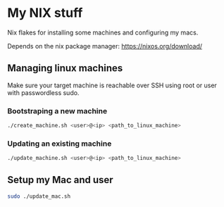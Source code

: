 # My NIX stuff
Nix flakes for installing some machines and configuring my macs.

Depends on the nix package manager: https://nixos.org/download/

## Managing linux machines
Make sure your target machine is reachable over SSH using root or user with passwordless sudo.

### Bootstraping a new machine
```bash
./create_machine.sh <user>@<ip> <path_to_linux_machine>
```

### Updating an existing machine
```bash
./update_machine.sh <user>@<ip> <path_to_linux_machine>
```

## Setup my Mac and user
```bash
sudo ./update_mac.sh
```